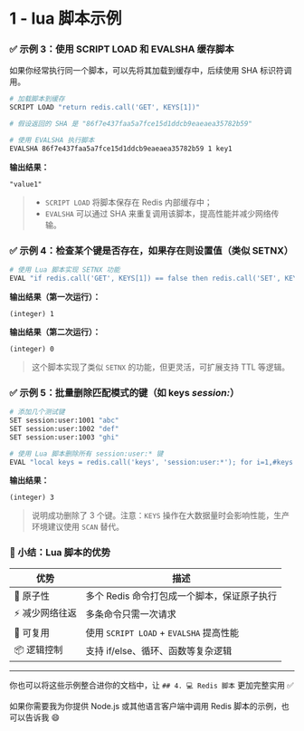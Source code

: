 # 1 - lua 脚本示例

### ✅ 示例 3：使用 SCRIPT LOAD 和 EVALSHA 缓存脚本

如果你经常执行同一个脚本，可以先将其加载到缓存中，后续使用 SHA 标识符调用。

```bash
# 加载脚本到缓存
SCRIPT LOAD "return redis.call('GET', KEYS[1])"

# 假设返回的 SHA 是 "86f7e437faa5a7fce15d1ddcb9eaeaea35782b59"

# 使用 EVALSHA 执行脚本
EVALSHA 86f7e437faa5a7fce15d1ddcb9eaeaea35782b59 1 key1
```

**输出结果：**

```
"value1"
```

> - `SCRIPT LOAD` 将脚本保存在 Redis 内部缓存中；
> - `EVALSHA` 可以通过 SHA 来重复调用该脚本，提高性能并减少网络传输。

### ✅ 示例 4：检查某个键是否存在，如果存在则设置值（类似 SETNX）

```bash
# 使用 Lua 脚本实现 SETNX 功能
EVAL "if redis.call('GET', KEYS[1]) == false then redis.call('SET', KEYS[1], ARGV[1]); return 1; else return 0; end" 1 lock_key my_value
```

**输出结果（第一次运行）：**

```
(integer) 1
```

**输出结果（第二次运行）：**

```
(integer) 0
```

> 这个脚本实现了类似 `SETNX` 的功能，但更灵活，可扩展支持 TTL 等逻辑。

### ✅ 示例 5：批量删除匹配模式的键（如 keys _session:_）

```bash
# 添加几个测试键
SET session:user:1001 "abc"
SET session:user:1002 "def"
SET session:user:1003 "ghi"

# 使用 Lua 脚本删除所有 session:user:* 键
EVAL "local keys = redis.call('keys', 'session:user:*'); for i=1,#keys do redis.call('del', keys[i]); end; return #keys;" 0
```

**输出结果：**

```
(integer) 3
```

> 说明成功删除了 3 个键。注意：`KEYS` 操作在大数据量时会影响性能，生产环境建议使用 `SCAN` 替代。

### 🧠 小结：Lua 脚本的优势

| 优势            | 描述                                        |
| --------------- | ------------------------------------------- |
| 🔐 原子性       | 多个 Redis 命令打包成一个脚本，保证原子执行 |
| ⚡ 减少网络往返 | 多条命令只需一次请求                        |
| 🧩 可复用       | 使用 `SCRIPT LOAD` + `EVALSHA` 提高性能     |
| 📦 逻辑控制     | 支持 if/else、循环、函数等复杂逻辑          |

---

你也可以将这些示例整合进你的文档中，让 `## 4. 💻 Redis 脚本` 更加完整实用 ✅

如果你需要我为你提供 Node.js 或其他语言客户端中调用 Redis 脚本的示例，也可以告诉我 😄
